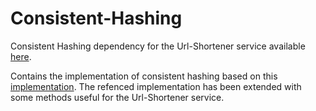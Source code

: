 # Consistent-Hashing
Consistent Hashing dependency for the Url-Shortener service available [here](https://github.com/Balzu/url-shortener).

Contains the implementation of consistent hashing based on this [implementation](https://github.com/gomathi/ConsistentHashing).
The refenced implementation has been extended with some methods useful for the Url-Shortener service.
